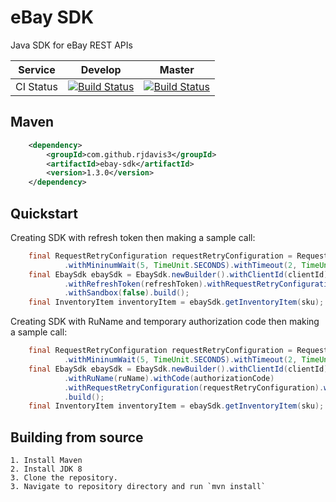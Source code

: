 # eBay SDK

Java SDK for eBay REST APIs

| Service   | Develop | Master |
|-----------|---------|--------|
| CI Status | [![Build Status](https://travis-ci.org/rjdavis3/ebay-sdk.svg?branch=develop)](https://travis-ci.org/rjdavis3/ebay-sdk) | [![Build Status](https://travis-ci.org/rjdavis3/ebay-sdk.svg?branch=master)](https://travis-ci.org/rjdavis3/ebay-sdk) |

## Maven
```xml
	<dependency>
	    <groupId>com.github.rjdavis3</groupId>
	    <artifactId>ebay-sdk</artifactId>
	    <version>1.3.0</version>
	</dependency>
```

## Quickstart
Creating SDK with refresh token then making a sample call:

```java
	final RequestRetryConfiguration requestRetryConfiguration = RequestRetryConfiguration.newBuilder()
			.withMininumWait(5, TimeUnit.SECONDS).withTimeout(2, TimeUnit.MINUTES).build();
	final EbaySdk ebaySdk = EbaySdk.newBuilder().withClientId(clientId).withClientSecret(clientSecret)
			.withRefreshToken(refreshToken).withRequestRetryConfiguration(requestRetryConfiguration)
			.withSandbox(false).build();
	final InventoryItem inventoryItem = ebaySdk.getInventoryItem(sku);
```

Creating SDK with RuName and temporary authorization code then making a sample call:

```java
	final RequestRetryConfiguration requestRetryConfiguration = RequestRetryConfiguration.newBuilder()
			.withMininumWait(5, TimeUnit.SECONDS).withTimeout(2, TimeUnit.MINUTES).build();
	final EbaySdk ebaySdk = EbaySdk.newBuilder().withClientId(clientId).withClientSecret(clientSecret)
			.withRuName(ruName).withCode(authorizationCode)
			.withRequestRetryConfiguration(requestRetryConfiguration).withSandbox(false)
			.build();
	final InventoryItem inventoryItem = ebaySdk.getInventoryItem(sku);
```

## Building from source

	1. Install Maven
	2. Install JDK 8
	3. Clone the repository.
	3. Navigate to repository directory and run `mvn install`

